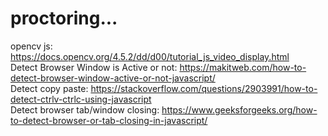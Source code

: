 # proctoring...
opencv js: https://docs.opencv.org/4.5.2/dd/d00/tutorial_js_video_display.html <br>
Detect Browser Window is Active or not: https://makitweb.com/how-to-detect-browser-window-active-or-not-javascript/ <br>
Detect copy paste: https://stackoverflow.com/questions/2903991/how-to-detect-ctrlv-ctrlc-using-javascript <br>
Detect browser tab/window closing: https://www.geeksforgeeks.org/how-to-detect-browser-or-tab-closing-in-javascript/ <br>
